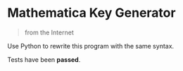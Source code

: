 # Mathematica Key Generator

> from the Internet

Use Python to rewrite this program with the same syntax.

Tests have been **passed**.
